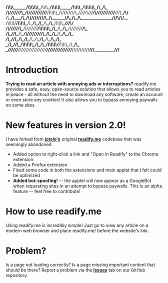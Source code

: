 ____/\\\\\\\\\______/\\\\\\\\\\\\\\\_____/\\\\\\\\\_____/\\\\\\\\\\\\_____/\\\\\\\\\\\__/\\\\\\\\\\\\\\\__/\\\________/\\\_        
 __/\\\///////\\\___\/\\\///////////____/\\\\\\\\\\\\\__\/\\\////////\\\__\/////\\\///__\/\\\///////////__\///\\\____/\\\/__       
  _\/\\\_____\/\\\___\/\\\______________/\\\/////////\\\_\/\\\______\//\\\_____\/\\\_____\/\\\_______________\///\\\/\\\/____      
   _\/\\\\\\\\\\\/____\/\\\\\\\\\\\_____\/\\\_______\/\\\_\/\\\_______\/\\\_____\/\\\_____\/\\\\\\\\\\\_________\///\\\/______     
    _\/\\\//////\\\____\/\\\///////______\/\\\\\\\\\\\\\\\_\/\\\_______\/\\\_____\/\\\_____\/\\\///////____________\/\\\_______    
     _\/\\\____\//\\\___\/\\\_____________\/\\\/////////\\\_\/\\\_______\/\\\_____\/\\\_____\/\\\___________________\/\\\_______   
      _\/\\\_____\//\\\__\/\\\_____________\/\\\_______\/\\\_\/\\\_______/\\\______\/\\\_____\/\\\___________________\/\\\_______  
       _\/\\\______\//\\\_\/\\\\\\\\\\\\\\\_\/\\\_______\/\\\_\/\\\\\\\\\\\\/____/\\\\\\\\\\\_\/\\\___________________\/\\\_______ 
        _\///________\///__\///////////////__\///________\///__\////////////_____\///////////__\///____________________\///________                                                                                 

# Introduction
**Trying to read an article with annoying ads or interruptions?** readify.me provides a safe, easy, open-source solution that allows you to read articles in peace - all without the need to download any software, create an account or even store any cookies! It also allows you to bypass annoying paywalls on some sites.

# New features in version 2.0!
I have forked from [**jotslo's**](https://github.com/jotslo) original [**readify.me**](https://github.com/jotslo/readify.me/tree/main) codebase that was seemingly abandoned.
- Added option to right-click a link and "Open in Readify" to the Chrome extension.
- Added a Firefox extension
- Fixed some code in both the extensions and main applet that I felt could be optimized
- **Added bot-spoofing!** -- the applet will now appear as a GoogleBot when requesting sites in an attempt to bypass paywalls. This is an alpha feature -- feel free to contribute!

# How to use readify.me
Using readify.me is incredibly simple! Just go to view any article on a modern web browser and place readify.me/ before the website's link.

# Problem?
Is a page not loading correctly? Is a page missing important content that should be there? Report a problem via the [**Issues**](https://github.com/warped-pipe/readify/issues) tab on our GitHub repository.
